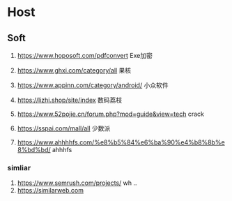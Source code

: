 # Host

## Soft

1. https://www.hoposoft.com/pdfconvert  Exe加密
2. https://www.ghxi.com/category/all  果核

2. https://www.appinn.com/category/android/ 小众软件
3. https://lizhi.shop/site/index 数码荔枝
4. https://www.52pojie.cn/forum.php?mod=guide&view=tech  crack
5. https://sspai.com/mall/all  少数派
6. https://www.ahhhhfs.com/%e8%b5%84%e6%ba%90%e4%b8%8b%e8%bd%bd/   ahhhfs

  

### simliar

1. https://www.semrush.com/projects/  wh ..
2. https://similarweb.com